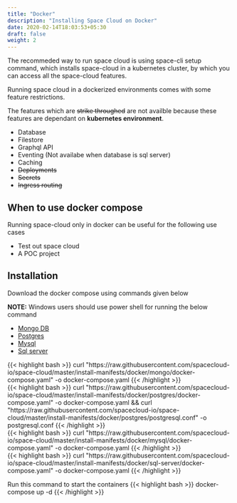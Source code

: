 ```yaml
---
title: "Docker"
description: "Installing Space Cloud on Docker"
date: 2020-02-14T18:03:53+05:30
draft: false
weight: 2
---
```


The recommeded way to run space cloud is using space-cli setup command, which installs space-cloud in a kubernetes cluster, by which you can access all the space-cloud features.

Running space cloud in a dockerized environments comes with some feature restrictions. 


The features which are ~~strike throughed~~ are not availble because these features are dependant on **kubernetes environment**.

- Database
- Filestore
- Graphql API
- Eventing (Not availabe when database is sql server)
- Caching
- ~~Deployments~~
- ~~Secrets~~
- ~~Ingress routing~~


## When to use docker compose
Running space-cloud only in docker can be useful for the following use cases
- Test out space cloud
- A POC project

## Installation
Download the docker compose using commands given below

**NOTE:** Windows users should use power shell for running the below command


<div class="row tabs-wrapper">
  <div class="col s12" style="padding:0">
    <ul class="tabs">
      <li class="tab col s2"><a class="active" href="#mongo">Mongo DB</a></li>
      <li class="tab col s2"><a href="#postgres">Postgres</a></li>
      <li class="tab col s2"><a href="#mysql">Mysql</a></li>
      <li class="tab col s2"><a href="#sql-server">Sql server</a></li>
    </ul>
  </div>

  <div id="mongo" class="col s12" style="padding:0">
{{< highlight bash >}}
curl "https://raw.githubusercontent.com/spacecloud-io/space-cloud/master/install-manifests/docker/mongo/docker-compose.yaml" -o docker-compose.yaml
{{< /highlight >}}
  </div>

  <div id="postgres" class="col s12" style="padding:0">
{{< highlight bash >}}
curl "https://raw.githubusercontent.com/spacecloud-io/space-cloud/master/install-manifests/docker/postgres/docker-compose.yaml" -o docker-compose.yaml && curl "https://raw.githubusercontent.com/spacecloud-io/space-cloud/master/install-manifests/docker/postgres/postgresql.conf" -o postgresql.conf
{{< /highlight >}}
  </div>

  <div id="mysql" class="col s12" style="padding:0">
{{< highlight bash >}}
curl "https://raw.githubusercontent.com/spacecloud-io/space-cloud/master/install-manifests/docker/mysql/docker-compose.yaml" -o docker-compose.yaml
{{< /highlight >}}
  </div>

  <div id="sql-server" class="col s12" style="padding:0">
{{< highlight bash >}}
curl "https://raw.githubusercontent.com/spacecloud-io/space-cloud/master/install-manifests/docker/sql-server/docker-compose.yaml" -o docker-compose.yaml
{{< /highlight >}}
  </div>
</div>

Run this command to start the containers
{{< highlight bash >}}
docker-compose up -d
{{< /highlight >}}